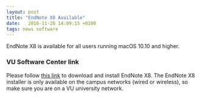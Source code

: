 ```yaml
---
layout: post
title: "EndNote X8 Available"
date:   2016-11-28 14:09:15 +0100
tags: news software
---
```


EndNote X8 is available for all users running macOS 10.10 and higher.

### VU Software Center link

Please follow [this link](munki://detail-EndNoteX8) to download and install EndNote X8. The EndNote X8 installer is only available on the campus networks (wired or wireless), so make sure you are on a VU university network.
